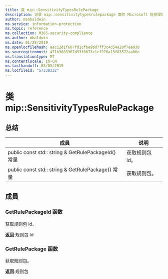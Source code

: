 ```yaml
---
title: 类 mip::SensitivityTypesRulePackage
description: 记录 mip::sensitivitytypesrulepackage 类的 Microsoft 信息保护 (MIP) SDK。
author: msmbaldwin
ms.service: information-protection
ms.topic: reference
ms.collection: M365-security-compliance
ms.author: mbaldwin
ms.date: 01/28/2019
ms.openlocfilehash: aac12d1f607fd1cfbe9bd7ff3c4d54a20f7ea038
ms.sourcegitcommit: 471b3683367d93f0673c1cf276a15f83572aa80e
ms.translationtype: MT
ms.contentlocale: zh-CN
ms.lasthandoff: 03/05/2019
ms.locfileid: "57330332"
---
```

# <a name="class-mipsensitivitytypesrulepackage"></a>类 mip::SensitivityTypesRulePackage 
  
## <a name="summary"></a>总结
 成員                        | 说明                                
--------------------------------|---------------------------------------------
public const std:: string & GetRulePackageId() 常量  |  获取规则包 id。
public const std:: string & GetRulePackage() 常量  |  获取规则包。
  
## <a name="members"></a>成員
  
### <a name="getrulepackageid-function"></a>GetRulePackageId 函数
获取规则包 id。

  
**返回**:规则包 Id
  
### <a name="getrulepackage-function"></a>GetRulePackage 函数
获取规则包。

  
**返回**:规则包
